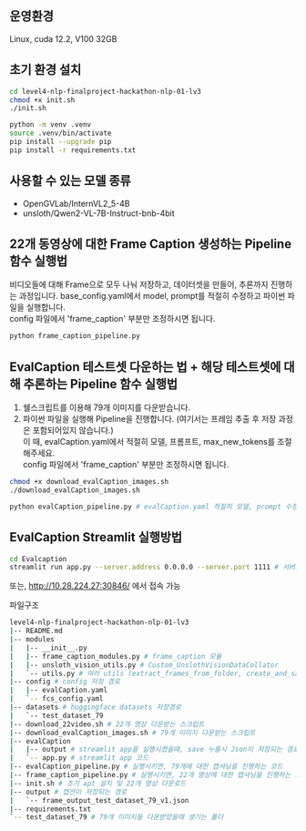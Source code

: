 ## 운영환경
Linux, cuda 12.2, V100 32GB

## 초기 환경 설치
```bash
cd level4-nlp-finalproject-hackathon-nlp-01-lv3
chmod +x init.sh
./init.sh

python -m venv .venv
source .venv/bin/activate
pip install --upgrade pip
pip install -r requirements.txt
```

## 사용할 수 있는 모델 종류
- OpenGVLab/InternVL2_5-4B
- unsloth/Qwen2-VL-7B-Instruct-bnb-4bit

## 22개 동영상에 대한 Frame Caption 생성하는 Pipeline 함수 실행법
비디오들에 대해 Frame으로 모두 나눠 저장하고, 데이터셋을 만들어, 추론까지 진행하는 과정입니다.
base_config.yaml에서 model, prompt를 적절히 수정하고 파이썬 파일을 실행합니다.  
config 파일에서 'frame_caption' 부분만 조정하시면 됩니다.
```bash
python frame_caption_pipeline.py
```

## EvalCaption 테스트셋 다운하는 법 + 해당 테스트셋에 대해 추론하는 Pipeline 함수 실행법
1. 쉘스크립트를 이용해 79개 이미지를 다운받습니다.
2. 파이썬 파일을 실행해 Pipeline을 진행합니다. (여기서는 프레임 추출 후 저장 과정은 포함되어있지 않습니다.)  
이 때, evalCaption.yaml에서 적절히 모델, 프롬프트, max_new_tokens를 조절해주세요.  
config 파일에서 'frame_caption' 부분만 조정하시면 됩니다.
```bash
chmod +x download_evalCaption_images.sh
./download_evalCaption_images.sh

python evalCaption_pipeline.py # evalCaption.yaml 적절히 모델, prompt 수정
```

## EvalCaption Streamlit 실행방법
```bash
cd Evalcaption
streamlit run app.py --server.address 0.0.0.0 --server.port 1111 # 서버포트는 해당 서버에 맞는걸로
```
또는, http://10.28.224.27:30846/ 에서 접속 가능



파일구조
```bash
level4-nlp-finalproject-hackathon-nlp-01-lv3
|-- README.md
|-- modules
|   |-- __init__.py
|   |-- frame_caption_modules.py # frame_caption 모듈
|   |-- unsloth_vision_utils.py # Custom_UnslothVisionDataCollator
|   `-- utils.py # 여러 utils (extract_frames_from_folder, create_and_save_dataset 등..)
|-- config # config 저장 경로
|   |-- evalCaption.yaml
|   `-- fcs_config.yaml
|-- datasets # huggingface datasets 저장경로
|   `-- test_dataset_79
|-- download_22video.sh # 22개 영상 다운받는 스크립트
|-- download_evalCaption_images.sh # 79개 이미지 다운받는 스크립트
|-- evalCaption
|   |-- output # streamlit app을 실행시켰을때, save 누를시 Json이 저장되는 경로
|   `-- app.py # streamlit app 코드
|-- evalCaption_pipeline.py # 실행시키면, 79개에 대한 캡셔닝을 진행하는 코드
|-- frame_caption_pipeline.py # 실행시키면, 22개 영상에 대한 캡셔닝을 진행하는 코드
|-- init.sh # 초기 apt 설치 및 22개 영상 다운로드
|-- output # 캡션이 저장되는 경로
|   `-- frame_output_test_dataset_79_v1.json
|-- requirements.txt
`-- test_dataset_79 # 79개 이미지들 다운받았을때 생기는 폴더
```